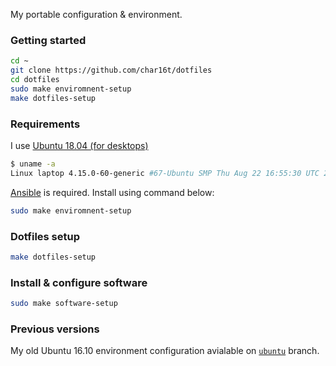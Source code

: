 My portable configuration & environment.

### Getting started

```sh
cd ~
git clone https://github.com/char16t/dotfiles
cd dotfiles
sudo make enviromnent-setup
make dotfiles-setup
```

### Requirements

I use [Ubuntu 18.04 (for desktops)](https://ubuntu.com/desktop)

```sh
$ uname -a
Linux laptop 4.15.0-60-generic #67-Ubuntu SMP Thu Aug 22 16:55:30 UTC 2019 x86_64 x86_64 x86_64 GNU/Linux
```

[Ansible](https://www.ansible.com/) is required. Install using command below:

```bash
sudo make enviromnent-setup
```

### Dotfiles setup

```bash
make dotfiles-setup
```

### Install & configure software

```bash
sudo make software-setup
```

### Previous versions

My old Ubuntu 16.10 environment configuration avialable on
[`ubuntu`](https://github.com/char16t/dotfiles/tree/ubuntu) branch.
